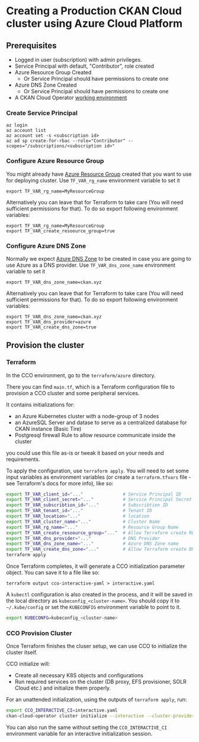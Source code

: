 # Creating a Production CKAN Cloud cluster using Azure Cloud Platform

## Prerequisites

* Logged in user (subscription) with admin privileges.
* Service Principal with default, "Contributor", role created
* Azure Resource Group Created
  * Or Service Principal should have permissions to create one
* Azure DNS Zone Created
  * Or Service Principal should have permissions to create one
* A CKAN Cloud Operator [working environment](./WORKING-ENVIRONMENT.md)

### Create Service Principal

```
az login
az account list
az account set -s <subscription id>
az ad sp create-for-rbac --role="Contributor" --scopes="/subscriptions/<subscription id>"
```

### Configure Azure Resource Group

You might already have [Azure Resource Group](https://docs.microsoft.com/en-us/azure/azure-resource-manager/management/overview#resource-groups) created that you want to use for deploying cluster. Use `TF_VAR_rg_name` environment variable to set it

```
export TF_VAR_rg_name=MyResourceGroup
```

Alternatively you can leave that for Terraform to take care (You will need sufficient permissions for that). To do so export following environment variables:

```
export TF_VAR_rg_name=MyResourceGroup
export TF_VAR_create_resoource_group=true
```

### Configure Azure DNS Zone

Normally we expect [Azure DNS Zone](https://docs.microsoft.com/en-us/azure/dns/dns-zones-records) to be created in case you are going to use Azure as a DNS provider. Use `TF_VAR_dns_zone_name` environment variable to set it

```
export TF_VAR_dns_zone_name=ckan.xyz
```

Alternatively you can leave that for Terraform to take care (You will need sufficient permissions for that). To do so export following environment variables:

```
export TF_VAR_dns_zone_name=ckan.xyz
export TF_VAR_dns_provider=azure
export TF_VAR_create_dns_zone=true
```

## Provision the cluster

### Terraform

In the CCO environment, go to the `terraform/azure` directory.

There you can find `main.tf`, which is a Terraform configuration file to provision a CCO cluster and some peripheral services.

It contains initializations for:
- an Azure Kubernetes cluster with a node-group of 3 nodes
- an AzureSQL Server and datase to serve as a centralized database for CKAN instance (Basic Tire)
- Postgresql firewall Rule to allow resource communicate inside the cluster

you could use this file as-is or tweak it based on your needs and requirements.

To apply the configuration, use `terraform apply`. You will need to set some input variables as environment variables (or create a `terraform.tfvars` file - see Terraform's docs for more info), like so:

```bash
export TF_VAR_client_id="..."               # Service Principal ID
export TF_VAR_client_secret="..."           # Service Principal Secret
export TF_VAR_subscribtion_id="..."         # Subscribtion ID
export TF_VAR_tenant_id="..."               # Tenant ID
export TF_VAR_location="..."                # location                          [Optional] Default: North Europe
export TF_VAR_cluster_name="..."            # Cluster Name                      [Optional] Default: terraform-cco
export TF_VAR_rg_name="..."                 # Resource Group Name               [Optional] Default: TerraformCCOTest
export TF_VAR_create_resoource_group="..."  # Allow Terraform create RG         [Optional] Default: false
export TF_VAR_dns_provider="..."            # DNS Provider                      [Optional] Default: azure
export TF_VAR_dns_zone_name="..."           # Azure DNS Zone name               [Optional] Default: viderum.xyz
export TF_VAR_create_dns_zone="..."         # Allow Terraform create DNS Zone   [Optional] Default: false
terraform apply
```

Once Terraform completes, it will generate a CCO initialization parameter object.
You can save it to a file like so:

```
terraform output cco-interactive-yaml > interactive.yaml
```

A `kubectl` configuration is also created in the process, and it will be saved in the local directory as `kubeconfig_<cluster-name>`.
You should copy it to `~/.kube/config` or set the `KUBECONFIG` environment variable to point to it.

```bash
export KUBECONFG=kubeconfig_<cluster-name>
```

### CCO Provision Cluster

Once Terraform finishes the cluser setup, we can use CCO to initialize the cluster itself.

CCO initialize will:
- Create all necessary K8S objects and configurations
- Run required services on the cluster (DB proxy, EFS provisioner, SOLR Cloud etc.) and initialize them properly.

For an unattended initialization, using the outputs of `terraform apply`, run:

```bash
export CCO_INTERACTIVE_CI=interactive.yaml
ckan-cloud-operator cluster initialize --interactive --cluster-provider=azure
```

You can also run the same without setting the `CCO_INTERACTIVE_CI` environment variable for an interactive initialization session.
